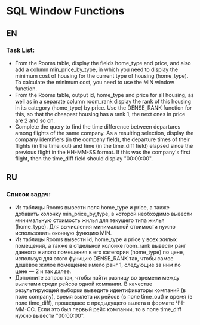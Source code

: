 # SQL Window Functions

## EN

### Task List:

- From the Rooms table, display the fields home_type and price, and also add a column min_price_by_type, in which you need to display the minimum cost of housing for the current type of housing (home_type). To calculate the minimum cost, you need to use the MIN window function.
- From the Rooms table, output id, home_type and price for all housing, as well as in a separate column room_rank display the rank of this housing in its category (home_type) by price. Use the DENSE_RANK function for this, so that the cheapest housing has a rank 1, the next ones in price are 2 and so on.
- Complete the query to find the time difference between departures among flights of the same company. As a resulting selection, display the company identifiers (in the company field), the departure times of their flights (in the time_out) and time (in the time_diff field) elapsed since the previous flight in the HH-MM-SS format. If this was the company's first flight, then the time_diff field should display "00:00:00".

## RU

### Список задач:

- Из таблицы Rooms вывести поля home_type и price, а также добавить колонку min_price_by_type, в которой необходимо вывести минимальную стоимость жилья для текущего типа жилья (home_type). Для вычисления минимальной стоимости нужно использовать оконную функцию MIN.
- Из таблицы Rooms вывести id, home_type и price у всех жилых помещений, а также в отдельной колонке room_rank вывести ранг данного жилого помещения в его категории (home_type) по цене, используя для этого функцию DENSE_RANK так, чтобы самое дешёвое жилое помещение имело ранг 1, следующие за ним по цене — 2 и так далее.
- Дополните запрос так, чтобы найти разницу во времени между вылетами среди рейсов одной компании. В качестве результирующей выборки выведите идентификаторы компаний (в поле company), время вылета их рейсов (в поле time_out) и время (в поле time_diff), прошедшее с предыдущего вылета в формате ЧЧ-MM-СС. Если это был первый рейс компании, то в поле time_diff нужно вывести "00:00:00".
